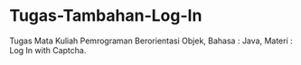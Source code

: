 # Tugas-Tambahan-Log-In
Tugas Mata Kuliah Pemrograman Berorientasi Objek, Bahasa : Java, Materi : Log In with Captcha.
